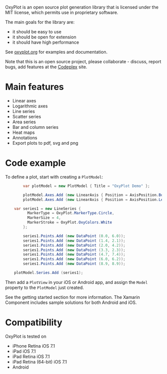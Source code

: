 OxyPlot is an open source plot generation library that is licensed under the MIT license, 
which permits use in proprietary software.

The main goals for the library are:
- it should be easy to use
- it should be open for extension
- it should have high performance

See [oxyplot.org](http://oxyplot.org/) for examples and documentation. 

Note that this is an open source project, please collaborate - discuss, report bugs, add features at the
[Codeplex](http://oxyplot.codeplex.com/) site.

# Main features

- Linear axes
- Logarithmic axes
- Line series
- Scatter series
- Area series
- Bar and column series
- Heat maps
- Annotations
- Export plots to pdf, svg and png

# Code example

To define a plot, start with creating a `PlotModel`:
```csharp
		var plotModel = new PlotModel { Title = "OxyPlot Demo" };

		plotModel.Axes.Add (new LinearAxis { Position = AxisPosition.Bottom });
		plotModel.Axes.Add (new LinearAxis { Position = AxisPosition.Left, Maximum = 10, Minimum = 0 });

  	var series1 = new LineSeries {
		  MarkerType = OxyPlot.MarkerType.Circle,
		  MarkerSize = 4,
		  MarkerStroke = OxyPlot.OxyColors.White
		};

		series1.Points.Add (new DataPoint (0.0, 6.0));
		series1.Points.Add (new DataPoint (1.4, 2.1));
		series1.Points.Add (new DataPoint (2.0, 4.2));
		series1.Points.Add (new DataPoint (3.3, 2.3));
		series1.Points.Add (new DataPoint (4.7, 7.4));
		series1.Points.Add (new DataPoint (6.0, 6.2));
		series1.Points.Add (new DataPoint (8.9, 8.9));

    plotModel.Series.Add (series1);
```

Then add a `PlotView` in your iOS or Android app, and assign the `Model` property to the `PlotModel` 
just created.

See the getting started section for more information.
The Xamarin Component includes sample solutions for both Android and iOS. 

# Compatibility

OxyPlot is tested on
- iPhone Retina iOS 7.1
- iPad iOS 7.1
- iPad Retina iOS 7.1
- iPad Retina (64-bit) iOS 7.1
- Android
